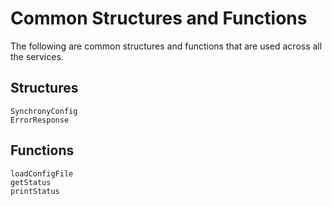 # Common Structures and Functions
The following are common structures and functions that are used across all the services.

## Structures
```@docs
SynchronyConfig
ErrorResponse
```

## Functions
```@docs
loadConfigFile
getStatus
printStatus
```
